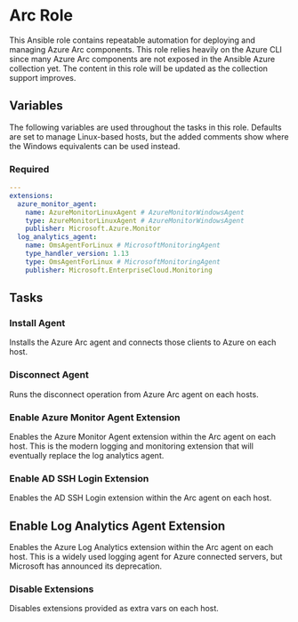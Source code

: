# Arc Role

This Ansible role contains repeatable automation for deploying and managing Azure Arc components.  This role relies heavily on the Azure CLI since many Azure Arc components are not exposed in the Ansible Azure collection yet.  The content in this role will be updated as the collection support improves.

## Variables

The following variables are used throughout the tasks in this role.  Defaults are set to manage Linux-based hosts, but the added comments show where the Windows equivalents can be used instead.

### Required

```yaml
---
extensions:
  azure_monitor_agent:
    name: AzureMonitorLinuxAgent # AzureMonitorWindowsAgent
    type: AzureMonitorLinuxAgent # AzureMonitorWindowsAgent
    publisher: Microsoft.Azure.Monitor
  log_analytics_agent:
    name: OmsAgentForLinux # MicrosoftMonitoringAgent
    type_handler_version: 1.13
    type: OmsAgentForLinux # MicrosoftMonitoringAgent
    publisher: Microsoft.EnterpriseCloud.Monitoring
```

## Tasks

### Install Agent

Installs the Azure Arc agent and connects those clients to Azure on each host.

### Disconnect Agent

Runs the disconnect operation from Azure Arc agent on each hosts.

### Enable Azure Monitor Agent Extension

Enables the Azure Monitor Agent extension within the Arc agent on each host.  This is the modern logging and monitoring extension that will eventually replace the log analytics agent.

### Enable AD SSH Login Extension

Enables the AD SSH Login extension within the Arc agent on each host.

## Enable Log Analytics Agent Extension

Enables the Azure Log Analytics extension within the Arc agent on each host.  This is a widely used logging agent for Azure connected servers, but Microsoft has announced its deprecation.

### Disable Extensions

Disables extensions provided as extra vars on each host.
